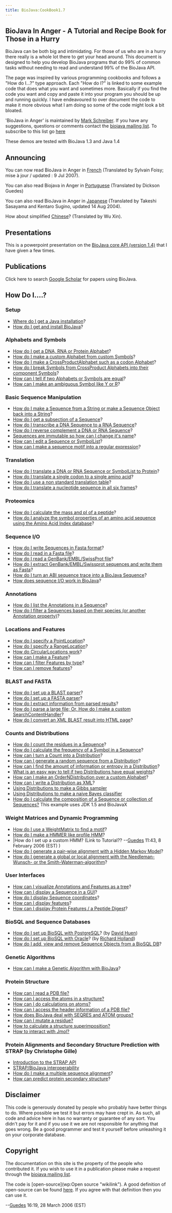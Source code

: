 ```yaml
---
title: BioJava:CookBook1.7
---
```


BioJava In Anger - A Tutorial and Recipe Book for Those in a Hurry
------------------------------------------------------------------

BioJava can be both big and intimidating. For those of us who are in a
hurry there really is a whole lot there to get your head around. This
document is designed to help you develop BioJava programs that do 99% of
common tasks without needing to read and understand 99% of the BioJava
API.

The page was inspired by various programming cookbooks and follows a
"How do I...?" type approach. Each "How do I?" is linked to some example
code that does what you want and sometimes more. Basically if you find
the code you want and copy and paste it into your program you should be
up and running quickly. I have endeavoured to over document the code to
make it more obvious what I am doing so some of the code might look a
bit bloated.

'BioJava in Anger' is maintained by [Mark
Schreiber](User:Mark "wikilink"). If you have any suggestions, questions
or comments contact the [biojava mailing
list](mailto:biojava-l@biojava.org). To subscribe to this list go
[here](http://biojava.org/mailman/listinfo/biojava-l)

These demos are tested with BioJava 1.3 and Java 1.4

Announcing
----------

You can now read BioJava in Anger in
[French](Biojava:CookbookFrench "wikilink") (Translated by Sylvain
Foisy; mise à jour / updated : 9 Jul 2007).

You can also read Biojava in Anger in
[Portuguese](Biojava:CookbookPortuguese "wikilink") (Translated by
Dickson Guedes)

You can also read BioJava in Anger in
[Japanese](http://www.geocities.jp/bio_portal/bj_in_anger_ja/)
(Translated by Takeshi Sasayama and Kentaro Sugino, updated 14 Aug
2004).

How about simplified
[Chinese](http://www.cbi.pku.edu.cn/chinese/documents/PUMA/biojava/index-cn.html)?
(Translated by Wu Xin).

Presentations
-------------

This is a powerpoint presentation on the [BioJava core API (version
1.4)](http://www.biojava.org/docs/bj_in_anger/BioJavaAPI.ppt) that I
have given a few times.

Publications
------------

Click here to search [Google
Scholar](http://scholar.google.com/scholar?q=biojava) for papers using
BioJava.

How Do I....?
-------------

### Setup

-   [Where do I get a Java
    installation](http://java.sun.com/downloads/)?
-   [How do I get and install BioJava](BioJava:GetStarted "wikilink")?

### Alphabets and Symbols

-   [How do I get a DNA, RNA or Protein
    Alphabet](Biojava:Cookbook:Alphabets "wikilink")?
-   [How do I make a custom Alphabet from custom
    Symbols](Biojava:Cookbook:Alphabets:Custom "wikilink")?
-   [How do I make a CrossProductAlphabet such as a codon
    Alphabet](Biojava:Cookbook:Alphabets:CrossProduct "wikilink")?
-   [How do I break Symbols from CrossProduct Alphabets into their
    component Symbols](Biojava:Cookbook:Alphabets:Component "wikilink")?
-   [How can I tell if two Alphabets or Symbols are
    equal](Biojava:Cookbook:Alphabets:Cononical "wikilink")?
-   [How can I make an ambiguous Symbol like Y or
    R](Biojava:Cookbook:Alphabets:Ambiguous "wikilink")?

### Basic Sequence Manipulation

-   [How do I make a Sequence from a String or make a Sequence Object
    back into a String](Biojava:Cookbook:Sequence "wikilink")?
-   [How do I get a subsection of a
    Sequence](Biojava:Cookbook:Sequence:SubSequence "wikilink")?
-   [How do I transcribe a DNA Sequence to a RNA
    Sequence](Biojava:Cookbook:Sequence:Transcribe "wikilink")?
-   [How do I reverse complement a DNA or RNA
    Sequence](Biojava:Cookbook:Sequence:Reverse "wikilink")?
-   [Sequences are immutable so how can I change it's
    name](Biojava:Cookbook:Sequence:ChangeName "wikilink")?
-   [How can I edit a Sequence or
    SymbolList](Biojava:Cookbook:Sequence:Edit "wikilink")?
-   [How can I make a sequence motif into a regular
    expression](Biojava:Cookbook:Sequence:Regex "wikilink")?

### Translation

-   [How do I translate a DNA or RNA Sequence or SymbolList to
    Protein](Biojava:Cookbook:Translation "wikilink")?
-   [How do I translate a single codon to a single amino
    acid](Biojava:Cookbook:Translation:Single "wikilink")?
-   [How do I use a non standard translation
    table](Biojava:Cookbook:Translation:NonStandart "wikilink")?
-   [How do I translate a nucleotide sequence in all six
    frames](Biojava:Cookbook:Translation:SixFrames "wikilink")?

### Proteomics

-   [How do I calculate the mass and pI of a
    peptide](Biojava:Cookbook:Proteomics "wikilink")?
-   [How do I analyze the symbol properties of an amino acid sequence
    using the Amino Acid Index
    database](Biojava:Cookbook:Proteomics:AAindex "wikilink")?

### Sequence I/O

-   [How do I write Sequences in Fasta
    format](Biojava:Cookbook:SeqIO:WriteInFasta "wikilink")?
-   [How do I read in a Fasta
    file](Biojava:Cookbook:SeqIO:ReadFasta "wikilink")?
-   [How do I read a GenBank/EMBL/SwissProt
    file](Biojava:Cookbook:SeqIO:ReadGES "wikilink")?
-   [How do I extract GenBank/EMBL/Swissprot sequences and write them as
    Fasta](Biojava:Cookbook:SeqIO:GBtoFasta "wikilink")?
-   [How do I turn an ABI sequence trace into a BioJava
    Sequence](Biojava:Cookbook:SeqIO:ABItoSequence "wikilink")?
-   [How does sequence I/O work in
    BioJava](Biojava:Cookbook:SeqIO:Echo "wikilink")?

### Annotations

-   [How do I list the Annotations in a
    Sequence](BioJava:Cookbook:Annotations:List "wikilink")?
-   [How do I filter a Sequences based on their species (or another
    Annotation
    property)](BioJava:Cookbook:Annotations:Filter "wikilink")?

### Locations and Features

-   [How do I specify a
    PointLocation](BioJava:Cookbook:Locations:Point "wikilink")?
-   [How do I specify a
    RangeLocation](BioJava:Cookbook:Locations:Range "wikilink")?
-   [How do CircularLocations
    work](BioJava:Cookbook:Locations:Circular "wikilink")?
-   [How can I make a
    Feature](BioJava:Cookbook:Locations:Feature "wikilink")?
-   [How can I filter Features by
    type](BioJava:Cookbook:Locations:Filter "wikilink")?
-   [How can I remove
    features](BioJava:Cookbook:Locations:Remove "wikilink")?

### BLAST and FASTA

-   [How do I set up a BLAST
    parser](BioJava:CookBook:Blast:Parser "wikilink")?
-   [How do I set up a FASTA
    parser](BioJava:CookBook:Fasta:Parser "wikilink")?
-   [How do I extract information from parsed
    results](BioJava:CookBook:Blast:Extract "wikilink")?
-   [How do I parse a large file; Or, How do I make a custom
    SearchContentHandler](BioJava:CookBook:Blast:Echo "wikilink")?
-   [How do I convert an XML BLAST result into HTML
    page](BioJava:CookBook:Blast:XML "wikilink")?

### Counts and Distributions

-   [How do I count the residues in a
    Sequence](BioJava:CookBook:Count:Residues "wikilink")?
-   [How do I calculate the frequency of a Symbol in a
    Sequence](BioJava:CookBook:Count:Frequency "wikilink")?
-   [How can I turn a Count into a
    Distribution](BioJava:CookBook:Count:ToDistrib "wikilink")?
-   [How can I generate a random sequence from a
    Distribution](BioJava:CookBook:Distribution:RandomSeqs "wikilink")?
-   [How can I find the amount of information or entropy in a
    Distribution](BioJava:CookBook:Distribution:Entropy "wikilink")?
-   [What is an easy way to tell if two Distributions have equal
    weights](BioJava:CookBook:Distribution:Emission "wikilink")?
-   [How can I make an OrderNDistribution over a custom
    Alphabet](BioJava:CookBook:Distribution:Custom "wikilink")?
-   [How can I write a Distribution as
    XML](BioJava:CookBook:Distribution:XML "wikilink")?
-   [Using Distributions to make a Gibbs
    sampler](BioJava:CookBook:Distribution:Gibbs "wikilink")
-   [Using Distributions to make a naive Bayes
    classifier](BioJava:CookBook:Distribution:Bayes "wikilink")
-   [How do I calculate the composition of a Sequence or collection of
    Sequences?](Biojava:CookBook:Distribution:Composition "wikilink")
    This example uses JDK 1.5 and BioJavaX

### Weight Matrices and Dynamic Programming

-   [How do I use a WeightMatrix to find a
    motif](BioJava:CookBook:DP:WeightMatrix "wikilink")?
-   [How do I make a HMMER like profile
    HMM](BioJava:CookBook:DP:HMM "wikilink")?
-   |How do I set up a custom HMM? (Link to
    Tutorial?? --[Guedes](User:Guedes "wikilink") 11:43, 8 February 2006
    (EST) )
-   [How do I generate a pair-wise alignment with a Hidden Markov
    Model](BioJava:CookBook:DP:PairWise "wikilink")?
-   [How do I generate a global or local alignment with the
    Needleman-Wunsch- or the
    Smith-Waterman-algorithm](BioJava:CookBook:DP:PairWise2 "wikilink")?

### User Interfaces

-   [How can I visualize Annotations and Features as a
    tree](BioJava:CookBook:Interfaces:ViewAsTree "wikilink")?
-   [How can I display a Sequence in a
    GUI](BioJava:CookBook:Interfaces:ViewInGUI "wikilink")?
-   [How do I display Sequence
    coordinates](BioJava:CookBook:Interfaces:Coordinates "wikilink")?
-   [How can I display
    features](BioJava:CookBook:Interfaces:Features "wikilink")?
-   [How can I display Protein Features / a Peptide
    Digest](BioJava:CookBook:Interfaces:ProteinPeptideFeatures "wikilink")?

### BioSQL and Sequence Databases

-   [How do I set up BioSQL with
    PostgreSQL](BioJava:CookBook:BioSQL:SetupPostGre "wikilink")? (by
    [David Huen](User:David "wikilink"))
-   [How do I set up BioSQL with
    Oracle](BioJava:CookBook:BioSQL:SetupOracle "wikilink")? (by
    [Richard Holland](User:Richard "wikilink"))
-   [How do I add, view and remove Sequence Objects from a BioSQL
    DB](BioJava:CookBook:BioSQL:Manage "wikilink")?

### Genetic Algorithms

-   [How can I make a Genetic Algorithm with
    BioJava](BioJava:CookBook:GA "wikilink")?

### Protein Structure

-   [How can I read a PDB file?](BioJava:CookBook:PDB:read "wikilink")
-   [How can I access the atoms in a
    structure?](BioJava:CookBook:PDB:atoms "wikilink")
-   [How can I do calculations on
    atoms?](BioJava:CookBook:PDB:atomsCalc "wikilink")
-   [How can I access the header information of a PDB
    file?](BioJava:CookBook:PDB:header "wikilink")
-   [How does BioJava deal with SEQRES and ATOM
    groups?](BioJava:CookBook:PDB:seqres "wikilink")
-   [How can I mutate a
    residue?](BioJava:CookBook:PDB:mutate "wikilink")
-   [How to calculate a structure
    superimposition?](BioJava:CookBook:PDB:align "wikilink")
-   [How to interact with Jmol?](BioJava:CookBook:PDB:Jmol "wikilink")

### Protein Alignments and Secondary Structure Prediction with STRAP (by Christophe Gille)

-   [Introduction to the STRAP
    API](http://3d-alignment.eu/Scripting.html)
-   [STRAP/BioJava
    interoperability](http://www.charite.de/bioinf/strap/biojava.html)
-   [How do I make a multiple sequence
    alignment](http://www.charite.de/bioinf/strap/biojavaInAnger_SequenceAligner.html)?
-   [How can predict protein secondary
    structure](http://3d-alignment.eu/biojavaInAnger_SecondaryStructure_Predictor.html)?

Disclaimer
----------

This code is generously donated by people who probably have better
things to do. Where possible we test it but errors may have crept in. As
such, all code and advice here in has no warranty or guarantee of any
sort. You didn't pay for it and if you use it we are not responsible for
anything that goes wrong. Be a good programmer and test it yourself
before unleashing it on your corporate database.

Copyright
---------

The documentation on this site is the property of the people who
contributed it. If you wish to use it in a publication please make a
request through the [biojava mailing
list](mailto:biojava-l@biojava.org).

The code is [open-source](wp:Open source "wikilink"). A good definition
of open-source can be found
[here](http://www.opensource.org/docs/definition_plain.php). If you
agree with that definition then you can use it.

--[Guedes](User:Guedes "wikilink") 16:19, 28 March 2006 (EST)
